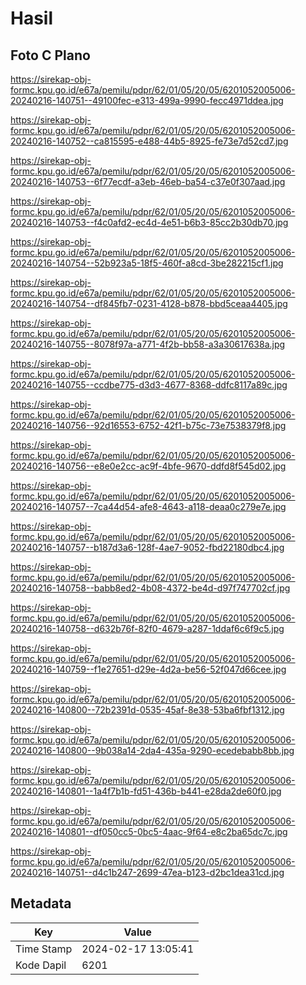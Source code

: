 # Hasil

## Foto C Plano

https://sirekap-obj-formc.kpu.go.id/e67a/pemilu/pdpr/62/01/05/20/05/6201052005006-20240216-140751--49100fec-e313-499a-9990-fecc4971ddea.jpg

https://sirekap-obj-formc.kpu.go.id/e67a/pemilu/pdpr/62/01/05/20/05/6201052005006-20240216-140752--ca815595-e488-44b5-8925-fe73e7d52cd7.jpg

https://sirekap-obj-formc.kpu.go.id/e67a/pemilu/pdpr/62/01/05/20/05/6201052005006-20240216-140753--6f77ecdf-a3eb-46eb-ba54-c37e0f307aad.jpg

https://sirekap-obj-formc.kpu.go.id/e67a/pemilu/pdpr/62/01/05/20/05/6201052005006-20240216-140753--f4c0afd2-ec4d-4e51-b6b3-85cc2b30db70.jpg

https://sirekap-obj-formc.kpu.go.id/e67a/pemilu/pdpr/62/01/05/20/05/6201052005006-20240216-140754--52b923a5-18f5-460f-a8cd-3be282215cf1.jpg

https://sirekap-obj-formc.kpu.go.id/e67a/pemilu/pdpr/62/01/05/20/05/6201052005006-20240216-140754--df845fb7-0231-4128-b878-bbd5ceaa4405.jpg

https://sirekap-obj-formc.kpu.go.id/e67a/pemilu/pdpr/62/01/05/20/05/6201052005006-20240216-140755--8078f97a-a771-4f2b-bb58-a3a30617638a.jpg

https://sirekap-obj-formc.kpu.go.id/e67a/pemilu/pdpr/62/01/05/20/05/6201052005006-20240216-140755--ccdbe775-d3d3-4677-8368-ddfc8117a89c.jpg

https://sirekap-obj-formc.kpu.go.id/e67a/pemilu/pdpr/62/01/05/20/05/6201052005006-20240216-140756--92d16553-6752-42f1-b75c-73e7538379f8.jpg

https://sirekap-obj-formc.kpu.go.id/e67a/pemilu/pdpr/62/01/05/20/05/6201052005006-20240216-140756--e8e0e2cc-ac9f-4bfe-9670-ddfd8f545d02.jpg

https://sirekap-obj-formc.kpu.go.id/e67a/pemilu/pdpr/62/01/05/20/05/6201052005006-20240216-140757--7ca44d54-afe8-4643-a118-deaa0c279e7e.jpg

https://sirekap-obj-formc.kpu.go.id/e67a/pemilu/pdpr/62/01/05/20/05/6201052005006-20240216-140757--b187d3a6-128f-4ae7-9052-fbd22180dbc4.jpg

https://sirekap-obj-formc.kpu.go.id/e67a/pemilu/pdpr/62/01/05/20/05/6201052005006-20240216-140758--babb8ed2-4b08-4372-be4d-d97f747702cf.jpg

https://sirekap-obj-formc.kpu.go.id/e67a/pemilu/pdpr/62/01/05/20/05/6201052005006-20240216-140758--d632b76f-82f0-4679-a287-1ddaf6c6f9c5.jpg

https://sirekap-obj-formc.kpu.go.id/e67a/pemilu/pdpr/62/01/05/20/05/6201052005006-20240216-140759--f1e27651-d29e-4d2a-be56-52f047d66cee.jpg

https://sirekap-obj-formc.kpu.go.id/e67a/pemilu/pdpr/62/01/05/20/05/6201052005006-20240216-140800--72b2391d-0535-45af-8e38-53ba6fbf1312.jpg

https://sirekap-obj-formc.kpu.go.id/e67a/pemilu/pdpr/62/01/05/20/05/6201052005006-20240216-140800--9b038a14-2da4-435a-9290-ecedebabb8bb.jpg

https://sirekap-obj-formc.kpu.go.id/e67a/pemilu/pdpr/62/01/05/20/05/6201052005006-20240216-140801--1a4f7b1b-fd51-436b-b441-e28da2de60f0.jpg

https://sirekap-obj-formc.kpu.go.id/e67a/pemilu/pdpr/62/01/05/20/05/6201052005006-20240216-140801--df050cc5-0bc5-4aac-9f64-e8c2ba65dc7c.jpg

https://sirekap-obj-formc.kpu.go.id/e67a/pemilu/pdpr/62/01/05/20/05/6201052005006-20240216-140751--d4c1b247-2699-47ea-b123-d2bc1dea31cd.jpg


## Metadata

| Key        | Value               |
| ---------- | ------------------- |
| Time Stamp | 2024-02-17 13:05:41 |
| Kode Dapil | 6201                |



